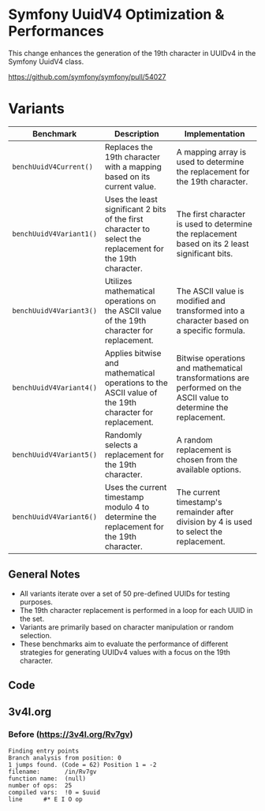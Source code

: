 # Symfony UuidV4 Optimization & Performances

This change enhances the generation of the 19th character in UUIDv4 in the Symfony UuidV4 class. 

https://github.com/symfony/symfony/pull/54027


# Variants

| Benchmark                | Description                                                                       | Implementation                                                            |
|--------------------------|-----------------------------------------------------------------------------------|---------------------------------------------------------------------------|
| `benchUuidV4Current()`   | Replaces the 19th character with a mapping based on its current value.           | A mapping array is used to determine the replacement for the 19th character. |
| `benchUuidV4Variant1()`  | Uses the least significant 2 bits of the first character to select the replacement for the 19th character. | The first character is used to determine the replacement based on its 2 least significant bits. |
| `benchUuidV4Variant3()`  | Utilizes mathematical operations on the ASCII value of the 19th character for replacement. | The ASCII value is modified and transformed into a character based on a specific formula. |
| `benchUuidV4Variant4()`  | Applies bitwise and mathematical operations to the ASCII value of the 19th character for replacement. | Bitwise operations and mathematical transformations are performed on the ASCII value to determine the replacement. |
| `benchUuidV4Variant5()`  | Randomly selects a replacement for the 19th character.                             | A random replacement is chosen from the available options.                |
| `benchUuidV4Variant6()`  | Uses the current timestamp modulo 4 to determine the replacement for the 19th character. | The current timestamp's remainder after division by 4 is used to select the replacement. |


## General Notes

- All variants iterate over a set of 50 pre-defined UUIDs for testing purposes.
- The 19th character replacement is performed in a loop for each UUID in the set.
- Variants are primarily based on character manipulation or random selection.
- These benchmarks aim to evaluate the performance of different strategies for generating UUIDv4 values with a focus on the 19th character.

## Code

## 3v4l.org

### Before (https://3v4l.org/Rv7gv)

```
Finding entry points
Branch analysis from position: 0
1 jumps found. (Code = 62) Position 1 = -2
filename:       /in/Rv7gv
function name:  (null)
number of ops:  25
compiled vars:  !0 = $uuid
line      #* E I O op       
```